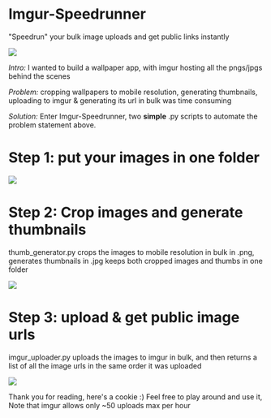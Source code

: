 # Imgur-Speedrunner
"Speedrun" your bulk image uploads and get public links instantly


<img src="https://i.imgur.com/vOhqU3w.png"></img>


<em>Intro:</em> I wanted to build a wallpaper app, with imgur hosting all the pngs/jpgs behind the scenes <br>

<em>Problem:</em> cropping wallpapers to mobile resolution, generating thumbnails, uploading to imgur & generating its url in bulk was time consuming <br>

<em>Solution:</em> Enter Imgur-Speedrunner, two <strong>simple</strong> .py scripts to automate the problem statement above. <br>

# Step 1: put your images in one folder

<img src="https://i.imgur.com/iHzZaEc.jpg"></img>

# Step 2: Crop images and generate thumbnails

thumb_generator.py crops the images to mobile resolution in bulk in .png, generates thumbnails in .jpg keeps both cropped images and thumbs in one folder

<img src="https://i.imgur.com/xL2L3m5.jpg"></img>

# Step 3: upload & get public image urls

imgur_uploader.py uploads the images to imgur in bulk, and then returns a list of all the image urls in the same order it was uploaded

<img src="https://i.imgur.com/C0WuMcm.jpg"></img>

Thank you for reading, here's a cookie :) 
Feel free to play around and use it, Note that imgur allows only ~50 uploads max per hour


